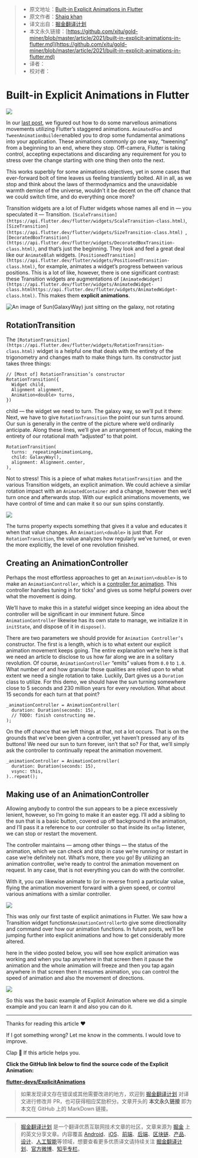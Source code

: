 > * 原文地址：[Built-in Explicit Animations in Flutter](https://medium.com/flutterdevs/built-in-explicit-animations-in-flutter-438a039dd90)
> * 原文作者：[Shaiq khan](https://medium.com/@shaiq_khan)
> * 译文出自：[掘金翻译计划](https://github.com/xitu/gold-miner)
> * 本文永久链接：[https://github.com/xitu/gold-miner/blob/master/article/2021/built-in-explicit-animations-in-flutter.md](https://github.com/xitu/gold-miner/blob/master/article/2021/built-in-explicit-animations-in-flutter.md)
> * 译者：
> * 校对者：

# Built-in Explicit Animations in Flutter

![](https://cdn-images-1.medium.com/max/2160/1*-VpftDFf_ArJZoyuOjqBJA.png)

In our [last post](https://medium.com/flutterdevs/staggered-animation-in-flutter-e7282a936b99?source=friends_link&sk=9ad8961cd6bab8929a1215d1dcb8c1aa), we figured out how to do some marvellous animations movements utilizing Flutter’s staggered animations. `AnimatedFoo` and `TweenAnimationBuilder`enabled you to drop some fundamental animations into your application. These animations commonly go one way, “tweening” from a beginning to an end, where they stop. Off-camera, Flutter is taking control, accepting expectations and discarding any requirement for you to stress over the change starting with one thing then onto the next.

This works superbly for some animations objectives, yet in some cases that ever-forward bolt of time leaves us feeling transiently bolted. All in all, as we stop and think about the laws of thermodynamics and the unavoidable warmth demise of the universe, wouldn’t it be decent on the off chance that we could switch time, and do everything once more?

Transition widgets are a lot of Flutter widgets whose names all end in — you speculated it — Transition. `[ScaleTransition](https://api.flutter.dev/flutter/widgets/ScaleTransition-class.html)`, `[SizeTransition](https://api.flutter.dev/flutter/widgets/SizeTransition-class.html) `, `[DecoratedBoxTransition](https://api.flutter.dev/flutter/widgets/DecoratedBoxTransition-class.html)`, and that’s just the beginning. They look and feel a great deal like our `AnimateBlah` widgets. `[PositionedTransition](https://api.flutter.dev/flutter/widgets/PositionedTransition-class.html)`, for example, animates a widget’s progress between various positions. This is a lot of like, however, there is one significant contrast: these Transition widgets are augmentations of `[AnimatedWidget](https://api.flutter.dev/flutter/widgets/AnimatedWidget-class.htmlhttps://api.flutter.dev/flutter/widgets/AnimatedWidget-class.html)`. This makes them **explicit animations**.

![An image of Sun(GalaxyWay) just sitting on the galaxy, **not** rotating](https://cdn-images-1.medium.com/max/5760/1*Rj0MJbE-gRj3gmUTwSkKog.jpeg)

## RotationTransition

The `[RotationTransition](https://api.flutter.dev/flutter/widgets/RotationTransition-class.html)` widget is a helpful one that deals with the entirety of the trigonometry and changes math to make things turn. Its constructor just takes three things:

```
// [Most of] RotationTransition’s constructor
RotationTransition({
  Widget child,
  Alignment alignment,
  Animation<double> turns,
})
```

child — the widget we need to turn. The galaxy way, so we’ll put it there: Next, we have to give `RotationTransition` the point our sun turns around. Our sun is generally in the centre of the picture where we’d ordinarily anticipate. Along these lines, we’ll give an arrangement of focus, making the entirety of our rotational math “adjusted” to that point.

```
RotationTransition(
  turns: _repeatingAnimationLong,
  child: GalaxyWay(),
  alignment: Alignment.center,
),
```

Not to stress! This is a piece of what makes `RotationTransition `and the various Transition widgets, an explicit animation. We could achieve a similar rotation impact with an `AnimatedContainer` and a change, however then we’d turn once and afterwards stop. With our explicit animations movements, we have control of time and can make it so our sun spins constantly.

![](https://cdn-images-1.medium.com/max/2000/1*oeGSTGSJwkqzQueCykTggw.gif)

The turns property expects something that gives it a value and educates it when that value changes. An `Animation\<double>` is just that. For `RotationTransition`, the value analyzes how regularly we’ve turned, or even the more explicitly, the level of one revolution finished.

## Creating an AnimationController

Perhaps the most effortless approaches to get an `Animation\<double>` is to make an `AnimationController`, which is a [controller for animation](https://api.flutter.dev/flutter/animation/AnimationController-class.html). This controller handles tuning in for ticks¹ and gives us some helpful powers over what the movement is doing.

We’ll have to make this in a stateful widget since keeping an idea about the controller will be significant in our imminent future. Since `AnimationController` likewise has its own state to manage, we initialize it in `initState`, and dispose of it in `dispose()`.

There are two parameters we should provide for `Animation Controller’s `constructor. The first is a length, which is to what extent our explicit animation movement keeps going. The entire explanation we’re here is that we need an article to disclose to us how far along we are in a solitary revolution. Of course, `AnimationController` “emits” values from `0.0` to `1.0`. What number of and how granular those qualities are relied upon to what extent we need a single rotation to take. Luckily, Dart gives us a `Duration` class to utilize. For this demo, we should have the sun turning somewhere close to 5 seconds and 230 million years for every revolution. What about 15 seconds for each turn at that point?

```
_animationController = AnimationController(
  duration: Duration(seconds: 15),
  // TODO: finish constructing me.
);
```

On the off chance that we left things at that, not a lot occurs. That is on the grounds that we’ve been given a controller, yet haven’t pressed any of its buttons! We need our sun to turn forever, isn’t that so? For that, we’ll simply ask the controller to continually repeat the animation movement.

```
_animationController = AnimationController(
  duration: Duration(seconds: 15),
  vsync: this,
)..repeat();
```

## Making use of an AnimationController

Allowing anybody to control the sun appears to be a piece excessively lenient, however, so I’m going to make it an easter egg. I’ll add a sibling to the sun that is a basic button, covered up off background in the animation, and I’ll pass it a reference to our controller so that inside its `onTap` listener, we can stop or restart the movement.

The controller maintains — among other things — the status of the animation, which we can check and stop in case we’re running or restart in case we’re definitely not. What’s more, there you go! By utilizing an animation controller, we’re ready to control the animation movement on request. In any case, that is not everything you can do with the controller.

With it, you can likewise animate to (or in reverse from) a particular value, flying the animation movement forward with a given speed, or control various animations with a similar controller.

![](https://cdn-images-1.medium.com/max/2000/1*qmRBKLFSVNTvW8-uWFvbKw.gif)

This was only our first taste of explicit animations in Flutter. We saw how a Transition widget functions`AnimationController`to give some directionality and command over how our animation functions. In future posts, we’ll be jumping further into explicit animations and how to get considerably more altered.

here in the video posted below, you will see how explicit animation was working and when you tap anywhere in that screen then it pause the animation and the whole animation will freeze and then you tap again anywhere in that screen then it resumes animation, you can control the speed of animation and also the movement of directions.

![](https://cdn-images-1.medium.com/max/2000/1*y7sP1wxW1UHb_42Wv2foUw.gif)

So this was the basic example of Explicit Animation where we did a simple example and you can learn it and also you can do it.

---

Thanks for reading this article ❤

If I got something wrong? Let me know in the comments. I would love to improve.

Clap 👏 If this article helps you.

**Click the GitHub link below to find the source code of the Explicit Animation:**

[**flutter-devs/ExplicitAnimations**](https://github.com/flutter-devs/ExplicitAnimations)

> 如果发现译文存在错误或其他需要改进的地方，欢迎到 [掘金翻译计划](https://github.com/xitu/gold-miner) 对译文进行修改并 PR，也可获得相应奖励积分。文章开头的 **本文永久链接** 即为本文在 GitHub 上的 MarkDown 链接。

---

> [掘金翻译计划](https://github.com/xitu/gold-miner) 是一个翻译优质互联网技术文章的社区，文章来源为 [掘金](https://juejin.im) 上的英文分享文章。内容覆盖 [Android](https://github.com/xitu/gold-miner#android)、[iOS](https://github.com/xitu/gold-miner#ios)、[前端](https://github.com/xitu/gold-miner#前端)、[后端](https://github.com/xitu/gold-miner#后端)、[区块链](https://github.com/xitu/gold-miner#区块链)、[产品](https://github.com/xitu/gold-miner#产品)、[设计](https://github.com/xitu/gold-miner#设计)、[人工智能](https://github.com/xitu/gold-miner#人工智能)等领域，想要查看更多优质译文请持续关注 [掘金翻译计划](https://github.com/xitu/gold-miner)、[官方微博](http://weibo.com/juejinfanyi)、[知乎专栏](https://zhuanlan.zhihu.com/juejinfanyi)。
